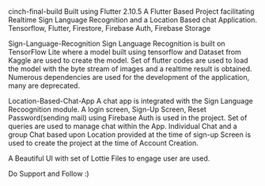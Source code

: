 cinch-final-build
Built using Flutter 2.10.5 A Flutter Based Project facilitating Realtime Sign Language Recognition and a Location Based chat Application. Tensorflow, Flutter, Firestore, Firebase Auth, Firebase Storage

Sign-Language-Recognition Sign Language Recognition is built on TensorFlow Lite where a model built using tensorflow and Dataset from Kaggle are used to create the model. Set of flutter codes are used to load the model with the byte stream of images and a realtime result is obtained. Numerous dependencies are used for the development of the application, many are deprecated.

Location-Based-Chat-App A chat app is integrated with the Sign Language Recoognition module. A login screen, Sign-Up Screen, Reset Password(sending mail) using Firebase Auth is used in the project. Set of queries are used to manage chat within the App. Individual Chat and a group Chat based upon Location provided at the time of sign-up Screen is used to create the project at the time of Account Creation.

A Beautiful UI with set of Lottie Files to engage user are used.

Do Support and Follow :)
